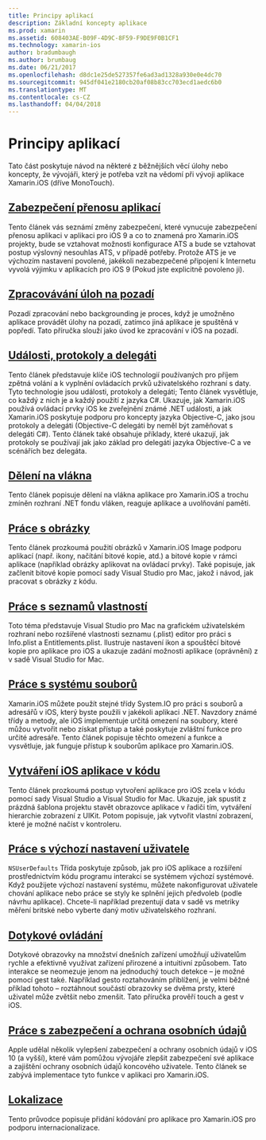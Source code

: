 ```yaml
---
title: Principy aplikací
description: Základní koncepty aplikace
ms.prod: xamarin
ms.assetid: 608403AE-B09F-4D9C-8F59-F9DE9F0B1CF1
ms.technology: xamarin-ios
author: bradumbaugh
ms.author: brumbaug
ms.date: 06/21/2017
ms.openlocfilehash: d8dc1e25de527357fe6ad3ad1328a930e0e4dc70
ms.sourcegitcommit: 945df041e2180cb20af08b83cc703ecd1aedc6b0
ms.translationtype: MT
ms.contentlocale: cs-CZ
ms.lasthandoff: 04/04/2018
---
```

# <a name="application-fundamentals"></a>Principy aplikací

Tato část poskytuje návod na některé z běžnějších věcí úlohy nebo koncepty, že vývojáři, který je potřeba vzít na vědomí při vývoji aplikace Xamarin.iOS (dříve MonoTouch).

## <a name="app-transport-securityiosapp-fundamentalsatsmd"></a>[Zabezpečení přenosu aplikací](~/ios/app-fundamentals/ats.md)

Tento článek vás seznámí změny zabezpečení, které vynucuje zabezpečení přenosu aplikaci v aplikaci pro iOS 9 a co to znamená pro Xamarin.iOS projekty, bude se vztahovat možnosti konfigurace ATS a bude se vztahovat postup výslovný nesouhlas ATS, v případě potřeby. Protože ATS je ve výchozím nastavení povolené, jakékoli nezabezpečené připojení k Internetu vyvolá výjimku v aplikacích pro iOS 9 (Pokud jste explicitně povoleno ji).


## <a name="backgroundingiosapp-fundamentalsbackgroundingindexmd"></a>[Zpracovávání úloh na pozadí](~/ios/app-fundamentals/backgrounding/index.md)

Pozadí zpracování nebo backgrounding je proces, když je umožněno aplikace provádět úlohy na pozadí, zatímco jiná aplikace je spuštěná v popředí. Tato příručka slouží jako úvod ke zpracování v iOS na pozadí.


## <a name="events-protocols-and-delegatesiosapp-fundamentalsdelegates-protocols-and-eventsmd"></a>[Události, protokoly a delegáti](~/ios/app-fundamentals/delegates-protocols-and-events.md)

Tento článek představuje klíče iOS technologií používaných pro příjem zpětná volání a k vyplnění ovládacích prvků uživatelského rozhraní s daty. Tyto technologie jsou události, protokoly a delegáti; Tento článek vysvětluje, co každý z nich je a každý použití z jazyka C#. Ukazuje, jak Xamarin.iOS používá ovládací prvky iOS ke zveřejnění známé .NET události, a jak Xamarin.iOS poskytuje podporu pro koncepty jazyka Objective-C, jako jsou protokoly a delegáti (Objective-C delegáti by neměl být zaměňovat s delegáti C#). Tento článek také obsahuje příklady, které ukazují, jak protokoly se používají jak jako základ pro delegáti jazyka Objective-C a ve scénářích bez delegáta.

## <a name="threadingiosapp-fundamentalsthreadingmd"></a>[Dělení na vlákna](~/ios/app-fundamentals/threading.md)

Tento článek popisuje dělení na vlákna aplikace pro Xamarin.iOS a trochu zmíněn rozhraní .NET fondu vláken, reaguje aplikace a uvolňování paměti.&nbsp;

## <a name="working-with-imagesiosapp-fundamentalsimages-iconsindexmd"></a>[Práce s obrázky](~/ios/app-fundamentals/images-icons/index.md)

Tento článek prozkoumá použití obrázků v Xamarin.iOS Image podporu aplikací (např. ikony, načítání bitové kopie, atd.) a bitové kopie v rámci aplikace (například obrázky aplikovat na ovládací prvky). Také popisuje, jak začlenit bitové kopie pomocí sady Visual Studio pro Mac, jakož i návod, jak pracovat s obrázky z kódu.

## <a name="working-with-property-listsiosapp-fundamentalsindexmd"></a>[Práce s seznamů vlastností](~/ios/app-fundamentals/index.md)

Toto téma představuje Visual Studio pro Mac na grafickém uživatelském rozhraní nebo rozšířené vlastnosti seznamu (.plist) editor pro práci s Info.plist a Entitlements.plist. Ilustruje nastavení ikon a spouštěcí bitové kopie pro aplikace pro iOS a ukazuje zadání možnosti aplikace (oprávnění) z v sadě Visual Studio for Mac.

## <a name="working-with-the-file-systemiosapp-fundamentalsfile-systemmd"></a>[Práce s systému souborů](~/ios/app-fundamentals/file-system.md)

Xamarin.iOS můžete použít stejné třídy System.IO pro práci s souborů a adresářů v iOS, který byste použili v jakékoli aplikaci .NET. Navzdory známé třídy a metody, ale iOS implementuje určitá omezení na soubory, které můžou vytvořit nebo získat přístup a také poskytuje zvláštní funkce pro určité adresáře. Tento článek popisuje těchto omezení a funkce a vysvětluje, jak funguje přístup k souborům aplikace pro Xamarin.iOS.

## <a name="creating-ios-applications-in-codeiosapp-fundamentalsios-code-onlymd"></a>[Vytváření iOS aplikace v kódu](~/ios/app-fundamentals/ios-code-only.md)

Tento článek prozkoumá postup vytvoření aplikace pro iOS zcela v kódu pomocí sady Visual Studio a Visual Studio for Mac. Ukazuje, jak spustit z prázdná šablona projektu stavět obrazovce aplikace v řadiči tím, vytváření hierarchie zobrazení z UIKit. Potom popisuje, jak vytvořit vlastní zobrazení, které je možné načíst v kontroleru.

## <a name="working-with-user-defaultsiosapp-fundamentalsuser-defaultsmd"></a>[Práce s výchozí nastavení uživatele](~/ios/app-fundamentals/user-defaults.md)

`NSUserDefaults` Třída poskytuje způsob, jak pro iOS aplikace a rozšíření prostřednictvím kódu programu interakci se systémem výchozí systémové. Když použijete výchozí nastavení systému, můžete nakonfigurovat uživatele chování aplikace nebo práce se styly ke splnění jejich předvoleb (podle návrhu aplikace). Chcete-li například prezentují data v sadě vs metriky měření britské nebo vyberte daný motiv uživatelského rozhraní.

## <a name="touchiosapp-fundamentalstouchindexmd"></a>[Dotykové ovládání](~/ios/app-fundamentals/touch/index.md)

Dotykové obrazovky na množství dnešních zařízení umožňují uživatelům rychle a efektivně využívat zařízení přirozené a intuitivní způsobem. Tato interakce se neomezuje jenom na jednoduchý touch detekce – je možné pomocí gest také. Například gesto roztahováním přiblížení, je velmi běžné příklad tohoto – roztáhnout součástí obrazovky se dvěma prsty, které uživatel může zvětšit nebo zmenšit. Tato příručka prověří touch a gest v iOS.

## <a name="working-with-security-and-privacyiosapp-fundamentalssecurity-privacymd"></a>[Práce s zabezpečení a ochrana osobních údajů](~/ios/app-fundamentals/security-privacy.md)

Apple udělal několik vylepšení zabezpečení a ochrany osobních údajů v iOS 10 (a vyšší), které vám pomůžou vývojáře zlepšit zabezpečení své aplikace a zajištění ochrany osobních údajů koncového uživatele. Tento článek se zabývá implementace tyto funkce v aplikaci pro Xamarin.iOS.

##  <a name="localizationiosapp-fundamentalslocalizationindexmd"></a>[Lokalizace](~/ios/app-fundamentals/localization/index.md)

Tento průvodce popisuje přidání kódování pro aplikace pro Xamarin.iOS pro podporu internacionalizace.
